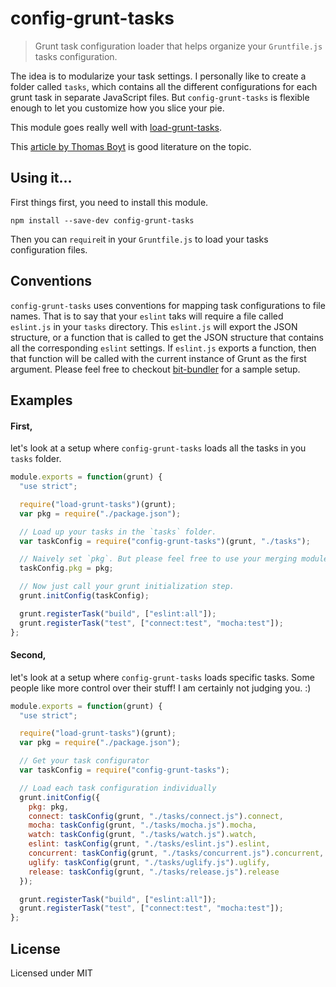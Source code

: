 # config-grunt-tasks
> Grunt task configuration loader that helps organize your `Gruntfile.js` tasks configuration.

The idea is to modularize your task settings. I personally like to create a folder called `tasks`, which contains all the different configurations for each grunt task in separate JavaScript files. But `config-grunt-tasks` is flexible enough to let you customize how you slice your pie.

This module goes really well with [load-grunt-tasks](https://github.com/sindresorhus/load-grunt-tasks).

This [article by Thomas Boyt](http://www.thomasboyt.com/2013/09/01/maintainable-grunt.html) is good literature on the topic.


## Using it...

First things first, you need to install this module.

```
npm install --save-dev config-grunt-tasks
```

Then you can `require`it in your `Gruntfile.js` to load your tasks configuration files.


## Conventions

`config-grunt-tasks` uses conventions for mapping task configurations to file names. That is to say that your `eslint` taks will require a file called `eslint.js` in your `tasks` directory. This `eslint.js` will export the JSON structure, or a function that is called to get the JSON structure that contains all the corresponding `eslint` settings.  If `eslint.js` exports a function, then that function will be called with the current instance of Grunt as the first argument. Please feel free to checkout [bit-bundler](https://github.com/MiguelCastillo/bit-bundler/tree/master/tasks) for a sample setup.


## Examples

#### First,
let's look at a setup where `config-grunt-tasks` loads all the tasks in you `tasks` folder.

``` javascript
module.exports = function(grunt) {
  "use strict";

  require("load-grunt-tasks")(grunt);
  var pkg = require("./package.json");

  // Load up your tasks in the `tasks` folder.
  var taskConfig = require("config-grunt-tasks")(grunt, "./tasks");

  // Naively set `pkg`. But please feel free to use your merging module of choice
  taskConfig.pkg = pkg;

  // Now just call your grunt initialization step.
  grunt.initConfig(taskConfig);

  grunt.registerTask("build", ["eslint:all"]);
  grunt.registerTask("test", ["connect:test", "mocha:test"]);
};
```

#### Second,
let's look at a setup where `config-grunt-tasks` loads specific tasks. Some people like more control over their stuff! I am certainly not judging you. :)

``` javascript
module.exports = function(grunt) {
  "use strict";

  require("load-grunt-tasks")(grunt);
  var pkg = require("./package.json");

  // Get your task configurator
  var taskConfig = require("config-grunt-tasks");

  // Load each task configuration individually
  grunt.initConfig({
    pkg: pkg,
    connect: taskConfig(grunt, "./tasks/connect.js").connect,
    mocha: taskConfig(grunt, "./tasks/mocha.js").mocha,
    watch: taskConfig(grunt, "./tasks/watch.js").watch,
    eslint: taskConfig(grunt, "./tasks/eslint.js").eslint,
    concurrent: taskConfig(grunt, "./tasks/concurrent.js").concurrent,
    uglify: taskConfig(grunt, "./tasks/uglify.js").uglify,
    release: taskConfig(grunt, "./tasks/release.js").release
  });

  grunt.registerTask("build", ["eslint:all"]);
  grunt.registerTask("test", ["connect:test", "mocha:test"]);
};
```


## License

Licensed under MIT

